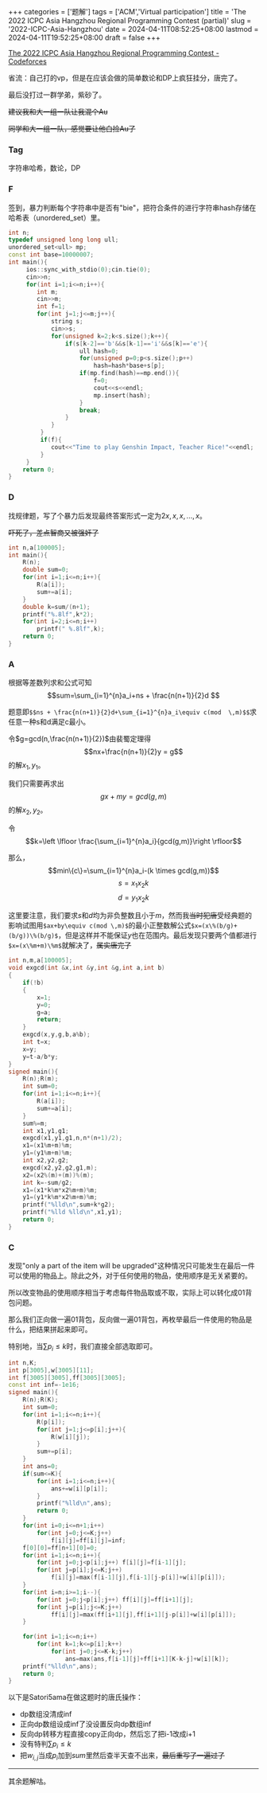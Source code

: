 ﻿+++
categories = ['题解']
tags = ['ACM','Virtual participation']
title = 'The 2022 ICPC Asia Hangzhou Regional Programming Contest (partial)'
slug = '2022-ICPC-Asia-Hangzhou'
date = 2024-04-11T08:52:25+08:00
lastmod = 2024-04-11T19:52:25+08:00
draft = false
+++

[The 2022 ICPC Asia Hangzhou Regional Programming Contest - Codeforces](https://codeforces.com/gym/104090)

省流：自己打的vp，但是在应该会做的简单数论和DP上疯狂挂分，唐完了。

最后没打过一群学弟，紫砂了。

~~建议我和大一组一队让我混个Au~~

~~同学和大一组一队，感觉要让他白捡Au了~~

### Tag

字符串哈希，数论，DP

### F

签到，暴力判断每个字符串中是否有"bie"，把符合条件的进行字符串hash存储在哈希表（unordered_set）里。

```cpp
int n;
typedef unsigned long long ull;
unordered_set<ull> mp;
const int base=10000007;
int main(){
	 ios::sync_with_stdio(0);cin.tie(0);
	 cin>>n;
	 for(int i=1;i<=n;i++){
	 	int m;
	 	cin>>m;
	 	int f=1;
	 	for(int j=1;j<=m;j++){
	 		string s;
	 		cin>>s;
	 		for(unsigned k=2;k<s.size();k++){
	 			if(s[k-2]=='b'&&s[k-1]=='i'&&s[k]=='e'){
	 				ull hash=0;
	 				for(unsigned p=0;p<s.size();p++)
	 					hash=hash*base+s[p];
					if(mp.find(hash)==mp.end()){
						f=0;
						cout<<s<<endl;
						mp.insert(hash);
					}
	 				break;
				}
			}
		 }
		 if(f){
		 	cout<<"Time to play Genshin Impact, Teacher Rice!"<<endl;
		 }
	 }
	return 0;
}
```
### D

找规律题，写了个暴力后发现最终答案形式一定为$2x,x,x ,... ,x$。

~~吓死了，差点智商又被强奸了~~

``` cpp
int n,a[100005];
int main(){
	R(n);
	double sum=0;
	for(int i=1;i<=n;i++){
		R(a[i]);
		sum+=a[i];
	}
	double k=sum/(n+1);
	printf("%.8lf",k*2);
	for(int i=2;i<=n;i++)
		printf(" %.8lf",k);
	return 0;
}
```
### A

根据等差数列求和公式可知$$sum=\sum_{i=1}^{n}a_i+ns + \frac{n(n+1)}{2}d $$

题意即`$$ns + \frac{n(n+1)}{2}d+\sum_{i=1}^{n}a_i\equiv c(mod  \,m)$$`求任意一种s和d满足c最小。

令$g=gcd(n,\frac{n(n+1)}{2})$由裴蜀定理得$$nx+\frac{n(n+1)}{2}y = g$$的解$x_{1},y_{1}$。

我们只需要再求出$$gx+my=gcd(g,m)$$的解$x_{2},y_{2}$。

令$$k=\left \lfloor  \frac{\sum_{i=1}^{n}a_i}{gcd(g,m)}\right \rfloor$$

那么，$$min\{c\}=\sum_{i=1}^{n}a_i-(k \times gcd(g,m))$$ $$s=x_1 x_2 k$$ $$d=y_1 x_2 k$$

这里要注意，我们要求$s$和$d$均为非负整数且小于$m$，然而我~~当时犯唐~~受经典题的影响试图用`$ax+by\equiv c(mod \,m)$`的最小正整数解公式`$x=(x\%(b/g)+(b/g))\%(b/g)$`，但是这样并不能保证$y$也在范围内。最后发现只要两个值都进行`$x=(x\%m+m)\%m$`就解决了，~~属实唐完了~~

``` cpp
int n,m,a[100005];
void exgcd(int &x,int &y,int &g,int a,int b)
{
    if(!b)
    {
        x=1;
        y=0;
        g=a;
        return;
    }
    exgcd(x,y,g,b,a%b);
    int t=x;
    x=y;
    y=t-a/b*y;
}
signed main(){
	R(n);R(m);
	int sum=0;
	for(int i=1;i<=n;i++){
		R(a[i]);
		sum+=a[i];
	}
	sum%=m;
	int x1,y1,g1;
	exgcd(x1,y1,g1,n,n*(n+1)/2);
	x1=(x1%m+m)%m;
	y1=(y1%m+m)%m;
	int x2,y2,g2;
	exgcd(x2,y2,g2,g1,m);
	x2=(x2%(m)+(m))%(m);
	int k=-sum/g2;
	x1=(x1*k%m*x2%m+m)%m;
	y1=(y1*k%m*x2%m+m)%m;
	printf("%lld\n",sum+k*g2);
	printf("%lld %lld\n",x1,y1);
	return 0;
}
```
### C

发现"only a part of the item will be upgraded"这种情况只可能发生在最后一件可以使用的物品上。除此之外，对于任何使用的物品，使用顺序是无关紧要的。

所以改变物品的使用顺序相当于考虑每件物品取或不取，实际上可以转化成01背包问题。

那么我们正向做一遍01背包，反向做一遍01背包，再枚举最后一件使用的物品是什么，把结果拼起来即可。

特别地，当$\sum p_i \le k$时，我们直接全部选取即可。

``` cpp
int n,K;
int p[3005],w[3005][11];
int f[3005][3005],ff[3005][3005];
const int inf=-1e16;
signed main(){
	R(n);R(K);
	int sum=0;
	for(int i=1;i<=n;i++){
		R(p[i]);
		for(int j=1;j<=p[i];j++){
			R(w[i][j]);
		}
		sum+=p[i];
	}
	int ans=0;
	if(sum<=K){
		for(int i=1;i<=n;i++){
			ans+=w[i][p[i]];
		}
		printf("%lld\n",ans);
		return 0;
	}
	for(int i=0;i<=n+1;i++)
		for(int j=0;j<=K;j++)
			f[i][j]=ff[i][j]=inf;
	f[0][0]=ff[n+1][0]=0;
	for(int i=1;i<=n;i++){
		for(int j=0;j<p[i];j++) f[i][j]=f[i-1][j];
		for(int j=p[i];j<=K;j++)
			f[i][j]=max(f[i-1][j],f[i-1][j-p[i]]+w[i][p[i]]);
	}
	for(int i=n;i>=1;i--){
		for(int j=0;j<p[i];j++) ff[i][j]=ff[i+1][j];
		for(int j=p[i];j<=K;j++)
			ff[i][j]=max(ff[i+1][j],ff[i+1][j-p[i]]+w[i][p[i]]);
	}
	
	for(int i=1;i<=n;i++)
		for(int k=1;k<=p[i];k++)
			for(int j=0;j<=K-k;j++)
				ans=max(ans,f[i-1][j]+ff[i+1][K-k-j]+w[i][k]);	
	printf("%lld\n",ans);
	return 0;
}
```
 以下是Satori5ama在做这题时的唐氏操作：

 - dp数组没清成inf
 - 正向dp数组设成inf了没设置反向dp数组inf
 - 反向dp转移方程直接copy正向dp，然后忘了把i-1改成i+1
 - 没有特判$\sum p_i \le k$
 - 把$w_{i,j}$当成$p_i$加到$sum$里然后查半天查不出来，~~最后重写了一遍过了~~


___

其余题解咕。
